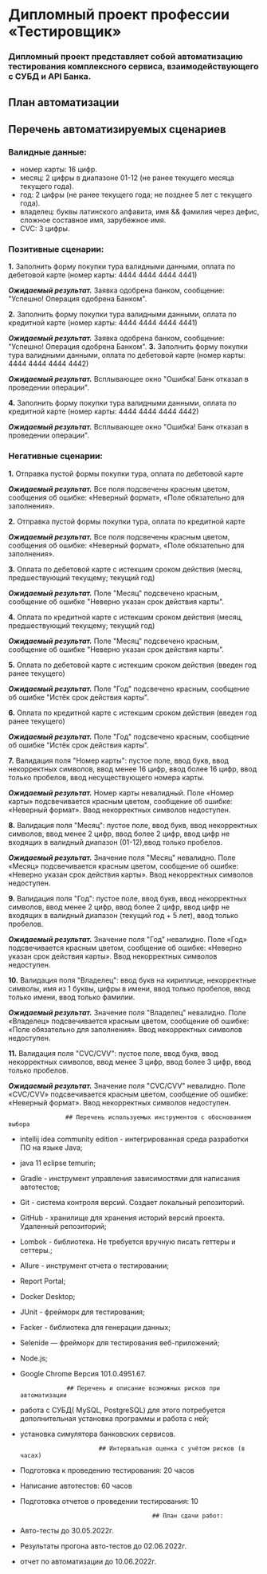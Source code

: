  # Дипломный проект профессии «Тестировщик»

### Дипломный проект представляет собой автоматизацию тестирования комплексного сервиса, взаимодействующего с СУБД и API Банка.

## План автоматизации


 
## Перечень автоматизируемых сценариев

### Валидные данные:
- номер карты: 16 цифр.
- месяц: 2 цифры в диапазоне 01-12 (не ранее текущего месяца текущего года).
- год: 2 цифры (не ранее текущего года; не позднее 5 лет с текущего года).
- владелец: буквы латинского алфавита, имя && фамилия через дефис, сложное составное имя, зарубежное имя.
- CVC: 3 цифры.

### Позитивные сценарии:
**1.** Заполнить форму покупки тура валидными данными, оплата по дебетовой карте (номер карты: 4444 4444 4444 4441)

***Ожидаемый результат.*** Заявка одобрена банком, сообщение: "Успешно! Операция одобрена Банком". 

**2.** Заполнить форму покупки тура валидными данными, оплата по кредитной карте (номер карты: 4444 4444 4444 4441)

***Ожидаемый результат.*** Заявка одобрена банком, сообщение: "Успешно! Операция одобрена Банком". 
**3.** Заполнить форму покупки тура валидными данными, оплата по дебетовой карте (номер карты: 4444 4444 4444 4442)

***Ожидаемый результат.*** Всплывающее окно "Ошибка! Банк отказал в проведении операции". 

**4.** Заполнить форму покупки тура валидными данными, оплата по кредитной карте (номер карты: 4444 4444 4444 4442)

***Ожидаемый результат.*** Всплывающее окно "Ошибка! Банк отказал в проведении операции". 

### Негативные сценарии:

**1.** Отправка пустой формы покупки тура, оплата по дебетовой карте

***Ожидаемый результат.*** Все поля подсвечены красным цветом, сообщения об ошибке: «Неверный формат», «Поле обязательно для заполнения».

**2.** Отправка пустой формы покупки тура, оплата по кредитной карте

***Ожидаемый результат.*** Все поля подсвечены красным цветом, сообщения об ошибке: «Неверный формат», «Поле обязательно для заполнения».

**3.** Оплата по дебетовой карте с истекшим сроком действия (месяц, предшествующий текущему; текущий год)

***Ожидаемый результат.*** Поле "Месяц" подсвечено красным, сообщение об ошибке "Неверно указан срок действия карты".

**4.** Оплата по кредитной карте с истекшим сроком действия (месяц, предшествующий текущему; текущий год)

***Ожидаемый результат.*** Поле "Месяц" подсвечено красным, сообщение об ошибке "Неверно указан срок действия карты".

**5.** Оплата по дебетовой карте с истекшим сроком действия (введен год ранее текущего)

***Ожидаемый результат.*** Поле "Год" подсвечено красным, сообщение об ошибке "Истёк срок действия карты".

**6.** Оплата по кредитной карте с истекшим сроком действия (введен год ранее текущего)

***Ожидаемый результат.*** Поле "Год" подсвечено красным, сообщение об ошибке "Истёк срок действия карты".

**7.** Валидация поля "Номер карты": пустое поле, ввод букв, ввод некорректных символов, ввод менее 16 цифр, ввод более 16 цифр, ввод только пробелов, ввод несуществующего номера карты.

***Ожидаемый результат.*** Номер карты невалидный. Поле «Номер карты» подсвечивается красным цветом, сообщение об ошибке: «Неверный формат». Ввод некорректных символов недоступен.

**8.** Валидация поля "Месяц": пустое поле, ввод букв, ввод некорректных символов, ввод менее 2 цифр, ввод более 2 цифр, ввод цифр не входящих в валидный диапазон (01-12),ввод только пробелов.

***Ожидаемый результат.*** Значение поля "Месяц" невалидно. Поле «Месяц» подсвечивается красным цветом, сообщение об ошибке: «Неверно указан срок действия карты». Ввод некорректных символов недоступен.

**9.** Валидация поля "Год": пустое поле, ввод букв, ввод некорректных символов, ввод менее 2 цифр, ввод более 2 цифр, ввод цифр не входящих в валидный диапазон (текущий год + 5 лет),  ввод только пробелов.

***Ожидаемый результат.*** Значение поля "Год" невалидно. Поле «Год» подсвечивается красным цветом, сообщение об ошибке: «Неверно указан срок действия карты». Ввод некорректных символов недоступен.

**10.** Валидация поля "Владелец": ввод букв на кириллице, некорректные символы, имя из 1 буквы, цифры в имени, ввод только пробелов, ввод только имени, ввод только фамилии.

***Ожидаемый результат.*** Значение поля "Владелец" невалидно. Поле «Владелец» подсвечивается красным цветом, сообщение об ошибке: «Поле обязательно для заполнения». Ввод некорректных символов недоступен.

**11.** Валидация поля "CVC/CVV": пустое поле, ввод букв, ввод некорректных символов, ввод менее 3 цифр, ввод более 3 цифр, ввод только пробелов.

***Ожидаемый результат.*** Значение поля "CVC/CVV" невалидно. Поле «CVC/CVV» подсвечивается красным цветом, сообщение об ошибке: «Неверный формат». Ввод некорректных символов недоступен.


                    ## Перечень используемых инструментов с обоснованием выбора

- intellij idea community edition - интегрированная среда разработки ПО на языке Java;
- java 11 eclipse temurin;
- Gradle - инструмент управления зависимостями для написания автотестов;
- Git - система контроля версий. Создает локальный репозиторий.
- GitHub - хранилище для хранения историй версий проекта. Удаленный репозиторий;
- Lombok - библиотека. Не требуется вручную писать геттеры и сеттеры.;
- Allure  - инструмент отчета о тестировании;
- Report Portal;
- Docker Desktop;
- JUnit - фрейморк для тестирования;
- Facker - библиотека для генерации данных;
- Selenide — фрейморк для тестирования веб-приложений;
- Node.js;
- Google Chrome Версия 101.0.4951.67.
    
                   ## Перечень и описание возможных рисков при автоматизации

- работа с СУБД( MySQL, PostgreSQL) для этого потребуется дополнительная установка программы и работа с ней;
- установка симулятора банковских сервисов.

                            ## Интервальная оценка с учётом рисков (в часах)

- Подготовка к проведению тестирования: 20 часов
- Написание автотестов: 60 часов
- Подготовка отчетов о проведении тестирования: 10

                                           ## План сдачи работ:

-  Авто-тесты до 30.05.2022г.
-  Результаты прогона авто-тестов до 02.06.2022г.
-  отчет по автоматизации до 10.06.2022г.